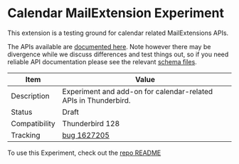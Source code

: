 Calendar MailExtension Experiment
=================================

This extension is a testing ground for calendar related MailExtensions APIs. 

The APIs available are [documented here](https://docs.google.com/document/d/15awbKiVfdOTmsRpgD1dxm3gvOt08EQZDSnMl8QRBFoY/edit). Note
however there may be divergence while we discuss differences and test things out, so if you need
reliable API documentation please see the relevant [schema files](./experiments/calendar/schema/).


| Item          | Value
| ------------- | --------
| Description   | Experiment and add-on for calendar-related APIs in Thunderbird.
| Status        | Draft
| Compatibility | Thunderbird 128
| Tracking      | [bug 1627205](https://bugzilla.mozilla.org/show_bug.cgi?id=1627205)

To use this Experiment, check out the [repo README](../README.md#using-experiments-in-your-add-ons)
